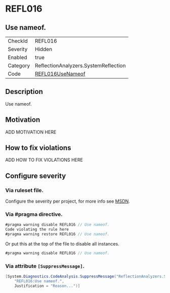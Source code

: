# REFL016
## Use nameof.

<!-- start generated table -->
<table>
  <tr>
    <td>CheckId</td>
    <td>REFL016</td>
  </tr>
  <tr>
    <td>Severity</td>
    <td>Hidden</td>
  </tr>
  <tr>
    <td>Enabled</td>
    <td>true</td>
  </tr>
  <tr>
    <td>Category</td>
    <td>ReflectionAnalyzers.SystemReflection</td>
  </tr>
  <tr>
    <td>Code</td>
    <td><a href="https://github.com/DotNetAnalyzers/ReflectionAnalyzers/blob/master/ReflectionAnalyzers/REFL016UseNameof.cs">REFL016UseNameof</a></td>
  </tr>
</table>
<!-- end generated table -->

## Description

Use nameof.

## Motivation

ADD MOTIVATION HERE

## How to fix violations

ADD HOW TO FIX VIOLATIONS HERE

<!-- start generated config severity -->
## Configure severity

### Via ruleset file.

Configure the severity per project, for more info see [MSDN](https://msdn.microsoft.com/en-us/library/dd264949.aspx).

### Via #pragma directive.
```C#
#pragma warning disable REFL016 // Use nameof.
Code violating the rule here
#pragma warning restore REFL016 // Use nameof.
```

Or put this at the top of the file to disable all instances.
```C#
#pragma warning disable REFL016 // Use nameof.
```

### Via attribute `[SuppressMessage]`.

```C#
[System.Diagnostics.CodeAnalysis.SuppressMessage("ReflectionAnalyzers.SystemReflection", 
    "REFL016:Use nameof.", 
    Justification = "Reason...")]
```
<!-- end generated config severity -->